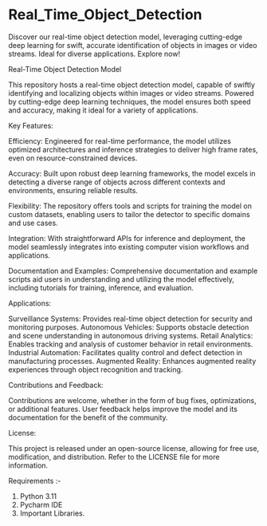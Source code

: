 # Real_Time_Object_Detection
Discover our real-time object detection model, leveraging cutting-edge deep learning for swift, accurate identification of objects in images or video streams. Ideal for diverse applications. Explore now!

Real-Time Object Detection Model

This repository hosts a real-time object detection model, capable of swiftly identifying and localizing objects within images or video streams. Powered by cutting-edge deep learning techniques, the model ensures both speed and accuracy, making it ideal for a variety of applications.

Key Features:

Efficiency: Engineered for real-time performance, the model utilizes optimized architectures and inference strategies to deliver high frame rates, even on resource-constrained devices.

Accuracy: Built upon robust deep learning frameworks, the model excels in detecting a diverse range of objects across different contexts and environments, ensuring reliable results.

Flexibility: The repository offers tools and scripts for training the model on custom datasets, enabling users to tailor the detector to specific domains and use cases.

Integration: With straightforward APIs for inference and deployment, the model seamlessly integrates into existing computer vision workflows and applications.

Documentation and Examples: Comprehensive documentation and example scripts aid users in understanding and utilizing the model effectively, including tutorials for training, inference, and evaluation.

Applications:

Surveillance Systems: Provides real-time object detection for security and monitoring purposes.
Autonomous Vehicles: Supports obstacle detection and scene understanding in autonomous driving systems.
Retail Analytics: Enables tracking and analysis of customer behavior in retail environments.
Industrial Automation: Facilitates quality control and defect detection in manufacturing processes.
Augmented Reality: Enhances augmented reality experiences through object recognition and tracking.

Contributions and Feedback:

Contributions are welcome, whether in the form of bug fixes, optimizations, or additional features. User feedback helps improve the model and its documentation for the benefit of the community.

License:

This project is released under an open-source license, allowing for free use, modification, and distribution. Refer to the LICENSE file for more information.

Requirements :- 
1. Python 3.11
2. Pycharm IDE
3. Important Libraries.
